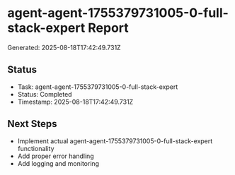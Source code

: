 # agent-agent-1755379731005-0-full-stack-expert Report

Generated: 2025-08-18T17:42:49.731Z

## Status
- Task: agent-agent-1755379731005-0-full-stack-expert
- Status: Completed
- Timestamp: 2025-08-18T17:42:49.731Z

## Next Steps
- Implement actual agent-agent-1755379731005-0-full-stack-expert functionality
- Add proper error handling
- Add logging and monitoring
